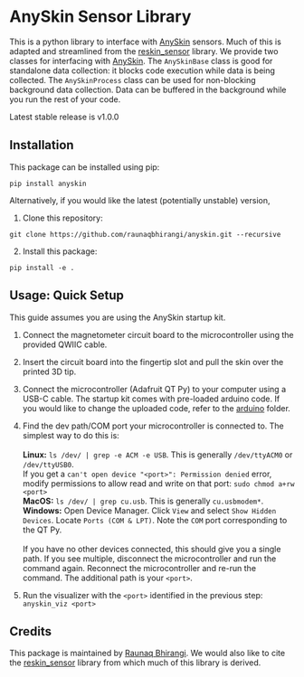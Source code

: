 # AnySkin Sensor Library
This is a python library to interface with [AnySkin](https://any-skin.github.io) sensors. Much of this is adapted and streamlined from the [reskin_sensor](https://github.com/raunaqbhirangi/reskin_sensor) library. We provide two classes for interfacing with [AnySkin](https://openreview.net/forum?id=87_OJU4sw3V). The `AnySkinBase` class is good for standalone data collection: it blocks code execution while data is being collected. The `AnySkinProcess` class can be used for non-blocking background data collection. Data can be buffered in the background while you run the rest of your code.

Latest stable release is v1.0.0

## Installation

This package can be installed using pip:
```
pip install anyskin
```
Alternatively, if you would like the latest (potentially unstable) version,
1. Clone this repository:
```
git clone https://github.com/raunaqbhirangi/anyskin.git --recursive
```
2. Install this package:
```
pip install -e .
```

## Usage: Quick Setup
This guide assumes you are using the AnySkin startup kit.

1. Connect the magnetometer circuit board to the microcontroller using the provided QWIIC cable.

2. Insert the circuit board into the fingertip slot and pull the skin over the printed 3D tip.

3. Connect the microcontroller (Adafruit QT Py) to your computer using a USB-C cable. The startup kit comes with pre-loaded arduino code. If you would like to change the uploaded code, refer to the [arduino](./arduino) folder.

4. Find the dev path/COM port your microcontroller is connected to. The simplest way to do this is:
<br><br> <b>Linux:</b> `ls /dev/ | grep -e ACM -e USB`. This is generally `/dev/ttyACM0` or `/dev/ttyUSB0`. <br>If you get a `can't open device "<port>": Permission denied` error, modify permissions to allow read and write on that port: `sudo chmod a+rw <port>`
<br> <b>MacOS:</b> `ls /dev/ | grep cu.usb`. This is generally `cu.usbmodem*`.
<br> <b>Windows:</b> Open Device Manager. Click `View` and select `Show Hidden Devices`. Locate `Ports (COM & LPT)`. Note the `COM` port corresponding to the QT Py.
<br><br>If you have no other devices connected, this should give you a single path. If you see multiple, disconnect the microcontroller and run the command again. Reconnect the microcontroller and re-run the command. The additional path is your `<port>`.

5. Run the visualizer with the `<port>` identified in the previous step: <br>`anyskin_viz <port>`

## Credits
This package is maintained by [Raunaq Bhirangi](https://www.cs.cmu.edu/~rbhirang/). We would also like to cite the [reskin_sensor](https://github.com/raunaqbhirangi/reskin_sensor) library from which much of this library is derived.
